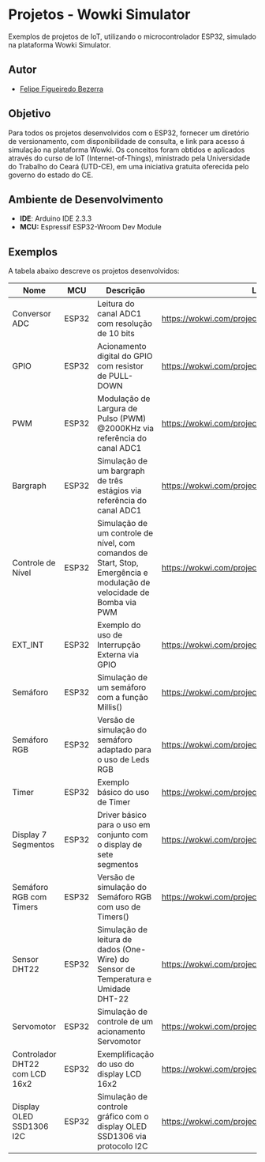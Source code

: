 # Projetos - Wowki Simulator
 Exemplos de projetos de IoT, utilizando o microcontrolador ESP32, simulado na plataforma Wowki Simulator.

## Autor
- [Felipe Figueiredo Bezerra](https://github.com/FigFelipe)

## Objetivo
Para todos os projetos desenvolvidos com o ESP32, fornecer um diretório de versionamento, com disponibilidade de consulta, e link para acesso á simulação na plataforma Wowki.
Os conceitos foram obtidos e aplicados através do curso de IoT (Internet-of-Things), ministrado pela Universidade do Trabalho do Ceará (UTD-CE), em uma iniciativa gratuita oferecida pelo governo do estado do CE. 


## Ambiente de Desenvolvimento

 - **IDE**: Arduino IDE 2.3.3
 - **MCU:** Espressif ESP32-Wroom Dev Module

## Exemplos

A tabela abaixo descreve os projetos desenvolvidos:

| Nome | MCU | Descrição | Link |
|------------------|--------|-----------|-----------------|
| Conversor ADC | ESP32 | Leitura do canal ADC1 com resolução de 10 bits | https://wokwi.com/projects/407508704706618369 |
| GPIO | ESP32 | Acionamento digital do GPIO com resistor de PULL-DOWN | https://wokwi.com/projects/407592026150523905 |
| PWM | ESP32 | Modulação de Largura de Pulso (PWM) @2000KHz via referência do canal ADC1 | https://wokwi.com/projects/408046552823979009 |
| Bargraph | ESP32 | Simulação de um bargraph de três estágios via referência do canal ADC1 | https://wokwi.com/projects/408227679887986689 |
| Controle de Nível | ESP32 | Simulação de um controle de nível, com comandos de Start, Stop, Emergência e modulação de velocidade de Bomba via PWM | https://wokwi.com/projects/408227679887986689 |
| EXT_INT | ESP32 | Exemplo do uso de Interrupção Externa via GPIO | https://wokwi.com/projects/408593008650764289 |
| Semáforo | ESP32 | Simulação de um semáforo com a função Millis() | https://wokwi.com/projects/408824913068190721 |
| Semáforo RGB | ESP32 | Versão de simulação do semáforo adaptado para o uso de Leds RGB | https://wokwi.com/projects/408842027006195713 |
| Timer | ESP32 | Exemplo básico do uso de Timer | https://wokwi.com/projects/408863497444843521 |
| Display 7 Segmentos | ESP32 | Driver básico para o uso em conjunto com o display de sete segmentos | https://wokwi.com/projects/408952097978715137 |
| Semáforo RGB com Timers | ESP32 | Versão de simulação do Semáforo RGB com uso de Timers() | https://wokwi.com/projects/409112603760882689 |
| Sensor DHT22 | ESP32 | Simulação de leitura de dados (One-Wire) do Sensor de Temperatura e Umidade DHT-22 | https://wokwi.com/projects/409587823577620481 |
| Servomotor | ESP32 | Simulação de controle de um acionamento Servomotor | https://wokwi.com/projects/410041226043289601 |
| Controlador DHT22 com LCD 16x2 | ESP32 | Exemplificação do uso do display LCD 16x2 | https://wokwi.com/projects/409860402138119169 |
| Display OLED SSD1306 I2C | ESP32 | Simulação de controle gráfico com o display OLED SSD1306 via protocolo I2C | https://wokwi.com/projects/410491272771422209 |












